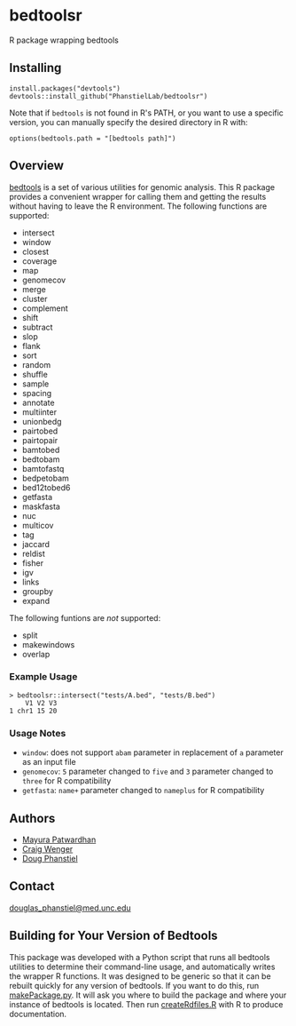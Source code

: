 # bedtoolsr
R package wrapping bedtools

## Installing

```
install.packages("devtools")
devtools::install_github("PhanstielLab/bedtoolsr")
```

Note that if `bedtools` is not found in R's PATH, or you want to use a specific version, you can manually specify the desired directory in R with:

```
options(bedtools.path = "[bedtools path]")
```

## Overview

[bedtools](https://bedtools.readthedocs.io/) is a set of various utilities for genomic analysis. This R package provides a convenient wrapper for calling them and getting the results without having to leave the R environment. The following functions are supported:

* intersect
* window
* closest
* coverage
* map
* genomecov
* merge
* cluster
* complement
* shift
* subtract
* slop
* flank
* sort
* random
* shuffle
* sample
* spacing
* annotate
* multiinter
* unionbedg
* pairtobed
* pairtopair
* bamtobed
* bedtobam
* bamtofastq
* bedpetobam
* bed12tobed6
* getfasta
* maskfasta
* nuc
* multicov
* tag
* jaccard
* reldist
* fisher
* igv
* links
* groupby
* expand

The following funtions are _not_ supported:

* split
* makewindows
* overlap

### Example Usage

```
> bedtoolsr::intersect("tests/A.bed", "tests/B.bed")
    V1 V2 V3
1 chr1 15 20
```

### Usage Notes

* `window`: does not support `abam` parameter in replacement of `a` parameter as an input file
* `genomecov`: `5` parameter changed to `five` and `3` parameter changed to `three` for R compatibility
* `getfasta`: `name+` parameter changed to `nameplus` for R compatibility

## Authors

* [Mayura Patwardhan](https://github.com/mayurapatwardhan)
* [Craig Wenger](https://github.com/cwenger)
* [Doug Phanstiel](https://github.com/dphansti)

## Contact

douglas_phanstiel@med.unc.edu

## Building for Your Version of Bedtools

This package was developed with a Python script that runs all bedtools utilities to determine their command-line usage, and automatically writes the wrapper R functions. It was designed to be generic so that it can be rebuilt quickly for any version of bedtools. If you want to do this, run [makePackage.py](https://github.com/PhanstielLab/bedtoolsr/blob/master/dev/makePackage.py). It will ask you where to build the package and where your instance of bedtools is located. Then run [createRdfiles.R](https://github.com/PhanstielLab/bedtoolsr/blob/master/dev/createRdfiles.R) with R to produce documentation.

